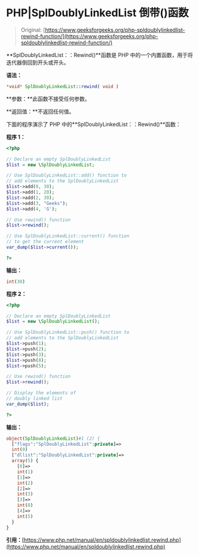 # PHP|SplDoublyLinkedList 倒带()函数

> Original: [https://www.geeksforgeeks.org/php-spldoublylinkedlist-rewind-function/](https://www.geeksforgeeks.org/php-spldoublylinkedlist-rewind-function/)

**SplDoublyLinkedList：：Rewind()**函数是 PHP 中的一个内置函数，用于将迭代器倒回到开头或开头。

**语法：**

```php
*void* SplDoublyLinkedList::rewind( void )
```

**参数：**此函数不接受任何参数。

**返回值：**不返回任何值。

下面的程序演示了 PHP 中的**SplDoublyLinkedList：：Rewind()**函数：

**程序 1：**

```php
<?php 

// Declare an empty SplDoublyLinkedList
$list = new \SplDoublyLinkedList;

// Use SplDoublyLinkedList::add() function to 
// add elements to the SplDoublyLinkedList
$list->add(0, 30);
$list->add(1, 20);
$list->add(2, 30);
$list->add(3, "Geeks");
$list->add(4, 'G');

// Use rewind() function
$list->rewind();

// Use SplDoublyLinkedList::current() function
// to get the current element
var_dump($list->current());

?> 
```

**输出：**

```php
int(30)

```

**程序 2：**

```php
<?php 

// Declare an empty SplDoublyLinkedList
$list = new \SplDoublyLinkedList();

// Use SplDoublyLinkedList::push() function to 
// add elements to the SplDoublyLinkedList
$list->push(1);
$list->push(2);
$list->push(3);
$list->push(8);
$list->push(5);

// Use rewind() function
$list->rewind();

// Display the elements of
// doubly linked list
var_dump($list);

?> 
```

**输出：**

```php
object(SplDoublyLinkedList)#1 (2) {
  ["flags":"SplDoublyLinkedList":private]=>
  int(0)
  ["dllist":"SplDoublyLinkedList":private]=>
  array(5) {
    [0]=>
    int(1)
    [1]=>
    int(2)
    [2]=>
    int(3)
    [3]=>
    int(8)
    [4]=>
    int(5)
  }
}

```

**引用：**[https://www.php.net/manual/en/spldoublylinkedlist.rewind.php](https://www.php.net/manual/en/spldoublylinkedlist.rewind.php)
